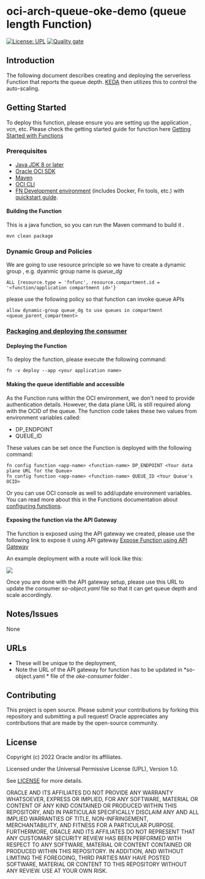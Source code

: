 # oci-arch-queue-oke-demo (queue length Function)

[![License: UPL](https://img.shields.io/badge/license-UPL-green)](https://img.shields.io/badge/license-UPL-green) [![Quality gate](https://sonarcloud.io/api/project_badges/quality_gate?project=oracle-devrel_oci-arch-queue-oke-demo)](https://sonarcloud.io/dashboard?id=oracle-devrel_oci-arch-queue-oke-demo)

## Introduction

The following document describes creating and deploying the serverless Function that reports the queue depth. [KEDA](https://keda.sh/) then utilizes this to control the auto-scaling.

## Getting Started

To deploy this function, please ensure you are setting up the application , vcn, etc. Please check the getting  started guide for function here [Getting Started with Functions](https://docs.oracle.com/en-us/iaas/developer-tutorials/tutorials/functions/func-setup-cs/01-summary.htm)

### Prerequisites

- [Java JDK 8 or later](https://www.oracle.com/java/technologies/downloads/)
- [Oracle OCI SDK](https://docs.oracle.com/en-us/iaas/Content/API/SDKDocs/javasdk.htm)
- [Maven](https://maven.apache.org/download.cgi)
- [OCI CLI](https://docs.oracle.com/en-us/iaas/Content/API/Concepts/cliconcepts.htm)
- [FN Development environment](https://docs.oracle.com/en-us/iaas/Content/Functions/Tasks/functionsconfiguringclient.htm) (includes Docker, Fn tools, etc.)  with [quickstart guide](https://docs.oracle.com/en-us/iaas/Content/Functions/Tasks/functionsquickstartlocalhost.htm).



#### Building the Function

This is a java function, so you can run the Maven command to build it .

`mvn clean package`

### Dynamic Group and Policies


We are going to use resource principle so we have to create a dynamic group , e.g. dyanmic group name is *queue_dg*

`ALL {resource.type = 'fnfunc', resource.compartment.id = '<function/application compartment id>'}`

please use the following policy so that function can invoke queue APIs 

`allow dynamic-group queue_dg to use queues in compartment <queue_parent_compartment>`


### <u>Packaging and deploying the consumer</u>

#### Deploying the Function

To deploy the function, please execute the following command:

`fn -v deploy --app <your application name>`

#### Making the queue identifiable and accessible

As the Function runs within the OCI environment, we don't need to provide authentication details. However, the data plane URL is still required along with the OCID of the queue. The function code takes these two values from environment variables called:

- DP_ENDPOINT
- QUEUE_ID

These values can be set once the Function is deployed with the following command:

```
fn config function <app-name> <function-name> DP_ENDPOINT <Your data plane URL for the Queue>
fn config function <app-name> <function-name> QUEUE_ID <Your Queue's OCID>
```
Or you can use OCI console as well to add/update environment variables.
You can read more about this in the Functions documentation about [configuring functions](https://docs.oracle.com/en-us/iaas/Content/Functions/Tasks/functionspassingconfigparams.htm).


#### Exposing the function via the API Gateway

The function is exposed using the API gateway we created, please use the following link to expose it using API gateway [Expose Function using API Gateway](https://docs.oracle.com/en-us/iaas/Content/APIGateway/Tasks/apigatewayusingfunctionsbackend.htm)

An example deployment with a route will look like this:

![](../images/api-config.png)

Once you are done with the API gateway setup, please use this URL to update the consumer *so-object.yaml* file so that it can get queue depth and scale accordingly.
## Notes/Issues

None

## URLs

* These will be unique to the deployment, 
* Note the URL of the API gateway for function has to be updated in *so-object.yaml * file of the *oke-consumer* folder .

## Contributing

This project is open source.  Please submit your contributions by forking this repository and submitting a pull request!  Oracle appreciates any contributions that are made by the open-source community.

## License

Copyright (c) 2022 Oracle and/or its affiliates.

Licensed under the Universal Permissive License (UPL), Version 1.0.

See [LICENSE](LICENSE) for more details.

ORACLE AND ITS AFFILIATES DO NOT PROVIDE ANY WARRANTY WHATSOEVER, EXPRESS OR IMPLIED, FOR ANY SOFTWARE, MATERIAL OR CONTENT OF ANY KIND CONTAINED OR PRODUCED WITHIN THIS REPOSITORY, AND IN PARTICULAR SPECIFICALLY DISCLAIM ANY AND ALL IMPLIED WARRANTIES OF TITLE, NON-INFRINGEMENT, MERCHANTABILITY, AND FITNESS FOR A PARTICULAR PURPOSE.  FURTHERMORE, ORACLE AND ITS AFFILIATES DO NOT REPRESENT THAT ANY CUSTOMARY SECURITY REVIEW HAS BEEN PERFORMED WITH RESPECT TO ANY SOFTWARE, MATERIAL OR CONTENT CONTAINED OR PRODUCED WITHIN THIS REPOSITORY. IN ADDITION, AND WITHOUT LIMITING THE FOREGOING, THIRD PARTIES MAY HAVE POSTED SOFTWARE, MATERIAL OR CONTENT TO THIS REPOSITORY WITHOUT ANY REVIEW. USE AT YOUR OWN RISK. 
